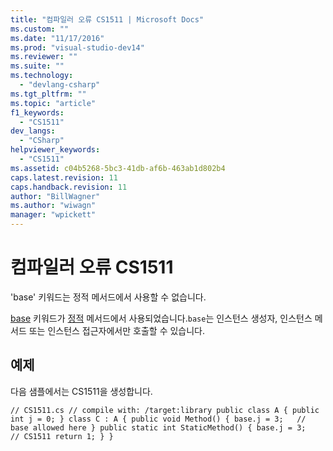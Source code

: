 ```yaml
---
title: "컴파일러 오류 CS1511 | Microsoft Docs"
ms.custom: ""
ms.date: "11/17/2016"
ms.prod: "visual-studio-dev14"
ms.reviewer: ""
ms.suite: ""
ms.technology: 
  - "devlang-csharp"
ms.tgt_pltfrm: ""
ms.topic: "article"
f1_keywords: 
  - "CS1511"
dev_langs: 
  - "CSharp"
helpviewer_keywords: 
  - "CS1511"
ms.assetid: c04b5268-5bc3-41db-af6b-463ab1d802b4
caps.latest.revision: 11
caps.handback.revision: 11
author: "BillWagner"
ms.author: "wiwagn"
manager: "wpickett"
---
```

# 컴파일러 오류 CS1511
'base' 키워드는 정적 메서드에서 사용할 수 없습니다.  
  
 [base](../Topic/base%20\(C%23%20Reference\).md) 키워드가 [정적](../Topic/static%20\(C%23%20Reference\).md) 메서드에서 사용되었습니다.`base`는 인스턴스 생성자, 인스턴스 메서드 또는 인스턴스 접근자에서만 호출할 수 있습니다.  
  
## 예제  
 다음 샘플에서는 CS1511을 생성합니다.  
  
```  
// CS1511.cs // compile with: /target:library public class A { public int j = 0; } class C : A { public void Method() { base.j = 3;   // base allowed here } public static int StaticMethod() { base.j = 3;   // CS1511 return 1; } }  
```